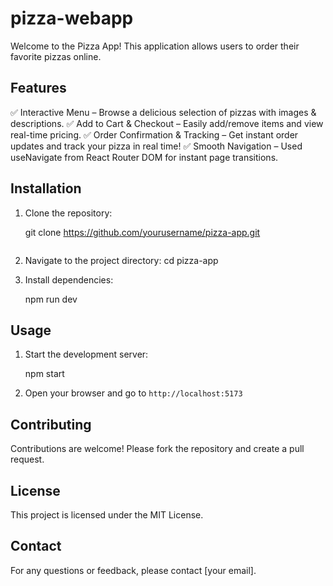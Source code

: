 # pizza-webapp

Welcome to the Pizza App! This application allows users to order their favorite pizzas online.

## Features

✅ Interactive Menu – Browse a delicious selection of pizzas with images & descriptions.
✅ Add to Cart & Checkout – Easily add/remove items and view real-time pricing.
✅ Order Confirmation & Tracking – Get instant order updates and track your pizza in real time!
✅ Smooth Navigation – Used useNavigate from React Router DOM for instant page transitions.

## Installation

1. Clone the repository:

   git clone https://github.com/yourusername/pizza-app.git

   ```

   ```

2. Navigate to the project directory:
   cd pizza-app

3. Install dependencies:

   npm run dev

## Usage

1. Start the development server:

   npm start

2. Open your browser and go to `http://localhost:5173`

## Contributing

Contributions are welcome! Please fork the repository and create a pull request.

## License

This project is licensed under the MIT License.

## Contact

For any questions or feedback, please contact [your email].
